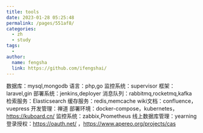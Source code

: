 ```yaml
---
title: tools
date: 2023-01-28 05:25:48
permalink: /pages/551af8/
categories:
  - zh
  - study
tags:
  - 
author: 
  name: fengsha
  link: https://github.com/ifengshai/
---
```

数据库：mysql,mongodb
语言：php,go
监控系统：supervisor
框架：laravel,gin
部署系统：jenkins,deployer
消息队列：rabbitmq,rocketmq,kafka
检索服务：Elasticsearch
缓存服务：redis,memcache
wiki文档：confluence，vuepress
开发管理：禅道
部署环境：docker-compose，kubernetes，https://kuboard.cn/
监控系统：zabbix,Prometheus
线上数据库管理：yearning
登录授权：https://oauth.net/ ，https://www.apereo.org/projects/cas

